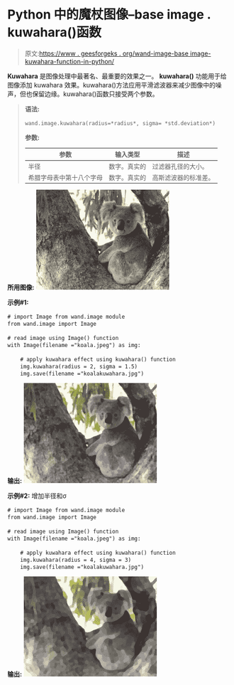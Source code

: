 # Python 中的魔杖图像–base image . kuwahara()函数

> 原文:[https://www . geesforgeks . org/wand-image-base image-kuwahara-function-in-python/](https://www.geeksforgeeks.org/wand-image-baseimage-kuwahara-function-in-python/)

**Kuwahara** 是图像处理中最著名、最重要的效果之一。 **kuwahara()** 功能用于给图像添加 kuwahara 效果。kuwahara()方法应用平滑滤波器来减少图像中的噪声，但也保留边缘。kuwahara()函数只接受两个参数。

> **语法:**
> 
> ```
> wand.image.kuwahara(radius=*radius*, sigma= *std.deviation*)
> ```
> 
> **参数:**
> 
> | 参数 | 输入类型 | 描述 |
> | --- | --- | --- |
> | 半径 | 数字。真实的 | 过滤器孔径的大小。 |
> | 希腊字母表中第十八个字母 | 数字。真实的 | 高斯滤波器的标准差。 |

**所用图像:**
![](img/a1d5dabac07efe8de363e0c440a198d8.png)

**示例#1:**

```
# import Image from wand.image module
from wand.image import Image

# read image using Image() function
with Image(filename ="koala.jpeg") as img:

    # apply kuwahara effect using kuwahara() function
    img.kuwahara(radius = 2, sigma = 1.5)
    img.save(filename ="koalakuwahara.jpg")
```

**输出:**
![](img/9dd97fafcb6dd154e8c84fb351949897.png)

**示例#2:** 增加半径和σ

```
# import Image from wand.image module
from wand.image import Image

# read image using Image() function
with Image(filename ="koala.jpeg") as img:

    # apply kuwahara effect using kuwahara() function
    img.kuwahara(radius = 4, sigma = 3)
    img.save(filename ="koalakuwahara.jpg")
```

**输出:**
![](img/0801a58dee742845f6af460f79c03455.png)